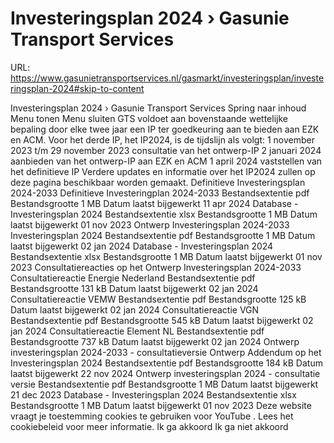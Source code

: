 # Investeringsplan 2024 › Gasunie Transport Services

URL: https://www.gasunietransportservices.nl/gasmarkt/investeringsplan/investeringsplan-2024#skip-to-content

Investeringsplan 2024 › Gasunie Transport Services
Spring naar inhoud
Menu tonen
Menu sluiten
GTS
voldoet aan bovenstaande wettelijke bepaling door elke twee jaar een IP ter goedkeuring aan te bieden aan EZK en ACM.
Voor het derde IP, het IP2024, is de tijdslijn als volgt:
1 november   2023 t/m 29 november 2023
consultatie   van het ontwerp-IP
2 januari   2024
aanbieden van   het ontwerp-IP aan EZK en ACM
1 april 2024
vaststellen   van het definitieve IP
Verdere updates en informatie over het IP2024 zullen op deze pagina beschikbaar worden gemaakt.
Definitieve Investeringsplan 2024-2033
Definitieve Investeringplan 2024-2033
Bestandsextentie
pdf
Bestandsgrootte
1 MB
Datum laatst bijgewerkt
11 apr 2024
Database - Investeringsplan 2024
Bestandsextentie
xlsx
Bestandsgrootte
1 MB
Datum laatst bijgewerkt
01 nov 2023
Ontwerp Investeringsplan 2024-2033
Investeringsplan 2024
Bestandsextentie
pdf
Bestandsgrootte
1 MB
Datum laatst bijgewerkt
02 jan 2024
Database - Investeringsplan 2024
Bestandsextentie
xlsx
Bestandsgrootte
1 MB
Datum laatst bijgewerkt
01 nov 2023
Consultatiereacties op het Ontwerp Investeringsplan 2024-2033
Consultatiereactie Energie Nederland
Bestandsextentie
pdf
Bestandsgrootte
131 kB
Datum laatst bijgewerkt
02 jan 2024
Consultatiereactie VEMW
Bestandsextentie
pdf
Bestandsgrootte
125 kB
Datum laatst bijgewerkt
02 jan 2024
Consultatiereactie VGN
Bestandsextentie
pdf
Bestandsgrootte
545 kB
Datum laatst bijgewerkt
02 jan 2024
Consultatiereactie Element NL
Bestandsextentie
pdf
Bestandsgrootte
737 kB
Datum laatst bijgewerkt
02 jan 2024
Ontwerp investeringsplan 2024-2033 - consultatieversie
Ontwerp Addendum op het Investeringsplan 2024
Bestandsextentie
pdf
Bestandsgrootte
184 kB
Datum laatst bijgewerkt
22 nov 2024
Ontwerp investeringsplan 2024 - consultatie versie
Bestandsextentie
pdf
Bestandsgrootte
1 MB
Datum laatst bijgewerkt
21 dec 2023
Database - Investeringsplan 2024
Bestandsextentie
xlsx
Bestandsgrootte
1 MB
Datum laatst bijgewerkt
01 nov 2023
Deze website vraagt je toestemming cookies te gebruiken voor
YouTube
. Lees het
cookiebeleid
voor meer informatie.
Ik ga akkoord
Ik ga niet akkoord